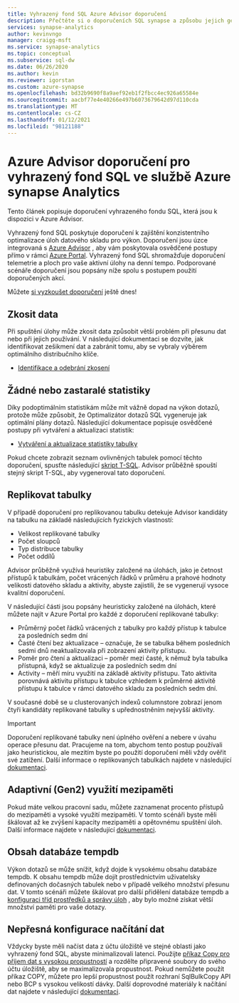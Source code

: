 ```yaml
---
title: Vyhrazený fond SQL Azure Advisor doporučení
description: Přečtěte si o doporučeních SQL synapse a způsobu jejich generování.
services: synapse-analytics
author: kevinvngo
manager: craigg-msft
ms.service: synapse-analytics
ms.topic: conceptual
ms.subservice: sql-dw
ms.date: 06/26/2020
ms.author: kevin
ms.reviewer: igorstan
ms.custom: azure-synapse
ms.openlocfilehash: bd32b9690f8a9aef92eb1f2fbcc4ec926a65584e
ms.sourcegitcommit: aacbf77e4e40266e497b6073679642d97d110cda
ms.translationtype: MT
ms.contentlocale: cs-CZ
ms.lasthandoff: 01/12/2021
ms.locfileid: "98121188"
---
```

# <a name="azure-advisor-recommendations-for-dedicated-sql-pool-in-azure-synapse-analytics"></a>Azure Advisor doporučení pro vyhrazený fond SQL ve službě Azure synapse Analytics

Tento článek popisuje doporučení vyhrazeného fondu SQL, která jsou k dispozici v Azure Advisor.  

Vyhrazený fond SQL poskytuje doporučení k zajištění konzistentního optimalizace úloh datového skladu pro výkon. Doporučení jsou úzce integrovaná s [Azure Advisor](../../advisor/advisor-performance-recommendations.md?toc=/azure/synapse-analytics/sql-data-warehouse/toc.json&bc=/azure/synapse-analytics/sql-data-warehouse/breadcrumb/toc.json) , aby vám poskytovala osvědčené postupy přímo v rámci [Azure Portal](https://aka.ms/Azureadvisor). Vyhrazený fond SQL shromažďuje doporučení telemetrie a ploch pro vaše aktivní úlohy na denní tempo. Podporované scénáře doporučení jsou popsány níže spolu s postupem použití doporučených akcí.

Můžete [si vyzkoušet doporučení](https://aka.ms/Azureadvisor) ještě dnes! 

## <a name="data-skew"></a>Zkosit data

Při spuštění úlohy může zkosit data způsobit větší problém při přesunu dat nebo při jejich používání. V následující dokumentaci se dozvíte, jak identifikovat zešikmení dat a zabránit tomu, aby se vybraly výběrem optimálního distribučního klíče.

- [Identifikace a odebrání zkosení](sql-data-warehouse-tables-distribute.md#how-to-tell-if-your-distribution-column-is-a-good-choice)

## <a name="no-or-outdated-statistics"></a>Žádné nebo zastaralé statistiky

Díky podoptimálním statistikám může mít vážně dopad na výkon dotazů, protože může způsobit, že Optimalizátor dotazů SQL vygeneruje jak optimální plány dotazů. Následující dokumentace popisuje osvědčené postupy při vytváření a aktualizaci statistik:

- [Vytváření a aktualizace statistiky tabulky](sql-data-warehouse-tables-statistics.md)

Pokud chcete zobrazit seznam ovlivněných tabulek pomocí těchto doporučení, spusťte následující  [skript T-SQL](https://github.com/Microsoft/sql-data-warehouse-samples/blob/master/samples/sqlops/MonitoringScripts/ImpactedTables). Advisor průběžně spouští stejný skript T-SQL, aby vygeneroval tato doporučení.

## <a name="replicate-tables"></a>Replikovat tabulky

V případě doporučení pro replikovanou tabulku detekuje Advisor kandidáty na tabulku na základě následujících fyzických vlastností:

- Velikost replikované tabulky
- Počet sloupců
- Typ distribuce tabulky
- Počet oddílů

Advisor průběžně využívá heuristiky založené na úlohách, jako je četnost přístupů k tabulkám, počet vrácených řádků v průměru a prahové hodnoty velikosti datového skladu a aktivity, abyste zajistili, že se vygenerují vysoce kvalitní doporučení.

V následující části jsou popsány heuristicky založené na úlohách, které můžete najít v Azure Portal pro každé z doporučení replikované tabulky:

- Průměrný počet řádků vrácených z tabulky pro každý přístup k tabulce za posledních sedm dní
- Časté čtení bez aktualizace – označuje, že se tabulka během posledních sedmi dnů neaktualizovala při zobrazení aktivity přístupu.
- Poměr pro čtení a aktualizaci – poměr mezi časté, k němuž byla tabulka přístupná, když se aktualizuje za posledních sedm dní
- Activity – měří míru využití na základě aktivity přístupu. Tato aktivita porovnává aktivitu přístupu k tabulce vzhledem k průměrné aktivitě přístupu k tabulce v rámci datového skladu za posledních sedm dní.

V současné době se u clusterovaných indexů columnstore zobrazí jenom čtyři kandidáty replikované tabulky s upřednostněním nejvyšší aktivity.

> [!IMPORTANT]
> Doporučení replikované tabulky není úplného ověření a nebere v úvahu operace přesunu dat. Pracujeme na tom, abychom tento postup používali jako heuristickou, ale mezitím byste po použití doporučení měli vždy ověřit své zatížení. Další informace o replikovaných tabulkách najdete v následující [dokumentaci](design-guidance-for-replicated-tables.md#what-is-a-replicated-table).


## <a name="adaptive-gen2-cache-utilization"></a>Adaptivní (Gen2) využití mezipaměti
Pokud máte velkou pracovní sadu, můžete zaznamenat procento přístupů do mezipaměti a vysoké využití mezipaměti. V tomto scénáři byste měli škálovat až ke zvýšení kapacity mezipaměti a opětovnému spuštění úloh. Další informace najdete v následující [dokumentaci](./sql-data-warehouse-how-to-monitor-cache.md). 

## <a name="tempdb-contention"></a>Obsah databáze tempdb

Výkon dotazů se může snížit, když dojde k vysokému obsahu databáze tempdb.  K obsahu tempdb může dojít prostřednictvím uživatelsky definovaných dočasných tabulek nebo v případě velkého množství přesunu dat. V tomto scénáři můžete škálovat pro další přidělení databáze tempdb a [konfiguraci tříd prostředků a správy úloh](./sql-data-warehouse-workload-management.md) , aby bylo možné získat větší množství paměti pro vaše dotazy. 

## <a name="data-loading-misconfiguration"></a>Nepřesná konfigurace načítání dat

Vždycky byste měli načíst data z účtu úložiště ve stejné oblasti jako vyhrazený fond SQL, abyste minimalizovali latenci. Použijte [příkaz Copy pro příjem dat s vysokou propustností](/sql/t-sql/statements/copy-into-transact-sql?view=azure-sqldw-latest) a rozdělte připravené soubory do svého účtu úložiště, aby se maximalizovala propustnost. Pokud nemůžete použít příkaz COPY, můžete pro lepší propustnost použít rozhraní SqlBulkCopy API nebo BCP s vysokou velikostí dávky. Další doprovodné materiály k načítání dat najdete v následující [dokumentaci](./guidance-for-loading-data.md).